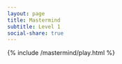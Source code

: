 ```yaml
---
layout: page
title: Mastermind
subtitle: Level 1
social-share: true
---
```


{% include /mastermind/play.html %}
